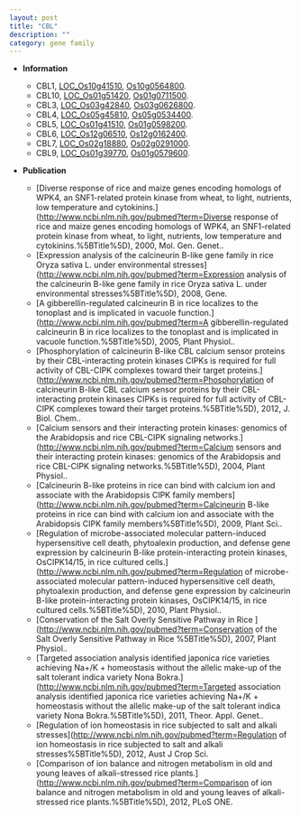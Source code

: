 ```yaml
---
layout: post
title: "CBL"
description: ""
category: gene family
---
```


* **Information**  
    + CBL1, [LOC_Os10g41510](http://rice.uga.edu/cgi-bin/ORF_infopage.cgi?orf=LOC_Os10g41510), [Os10g0564800](http://rapdb.dna.affrc.go.jp/viewer/gbrowse_details/irgsp1?name=Os10g0564800).
    + CBL10, [LOC_Os01g51420](http://rice.uga.edu/cgi-bin/ORF_infopage.cgi?orf=LOC_Os01g51420), [Os01g0711500](http://rapdb.dna.affrc.go.jp/viewer/gbrowse_details/irgsp1?name=Os01g0711500).
    + CBL3, [LOC_Os03g42840](http://rice.uga.edu/cgi-bin/ORF_infopage.cgi?orf=LOC_Os03g42840), [Os03g0626800](http://rapdb.dna.affrc.go.jp/viewer/gbrowse_details/irgsp1?name=Os03g0626800).
    + CBL4, [LOC_Os05g45810](http://rice.uga.edu/cgi-bin/ORF_infopage.cgi?orf=LOC_Os05g45810), [Os05g0534400](http://rapdb.dna.affrc.go.jp/viewer/gbrowse_details/irgsp1?name=Os05g0534400).
    + CBL5, [LOC_Os01g41510](http://rice.uga.edu/cgi-bin/ORF_infopage.cgi?orf=LOC_Os01g41510), [Os01g0598200](http://rapdb.dna.affrc.go.jp/viewer/gbrowse_details/irgsp1?name=Os01g0598200).
    + CBL6, [LOC_Os12g06510](http://rice.uga.edu/cgi-bin/ORF_infopage.cgi?orf=LOC_Os12g06510), [Os12g0162400](http://rapdb.dna.affrc.go.jp/viewer/gbrowse_details/irgsp1?name=Os12g0162400).
    + CBL7, [LOC_Os02g18880](http://rice.uga.edu/cgi-bin/ORF_infopage.cgi?orf=LOC_Os02g18880), [Os02g0291000](http://rapdb.dna.affrc.go.jp/viewer/gbrowse_details/irgsp1?name=Os02g0291000).
    + CBL9, [LOC_Os01g39770](http://rice.uga.edu/cgi-bin/ORF_infopage.cgi?orf=LOC_Os01g39770), [Os01g0579600](http://rapdb.dna.affrc.go.jp/viewer/gbrowse_details/irgsp1?name=Os01g0579600).

* **Publication**  
    + [Diverse response of rice and maize genes encoding homologs of WPK4, an SNF1-related protein kinase from wheat, to light, nutrients, low temperature and cytokinins.](http://www.ncbi.nlm.nih.gov/pubmed?term=Diverse response of rice and maize genes encoding homologs of WPK4, an SNF1-related protein kinase from wheat, to light, nutrients, low temperature and cytokinins.%5BTitle%5D), 2000, Mol. Gen. Genet..
    + [Expression analysis of the calcineurin B-like gene family in rice Oryza sativa L. under environmental stresses](http://www.ncbi.nlm.nih.gov/pubmed?term=Expression analysis of the calcineurin B-like gene family in rice Oryza sativa L. under environmental stresses%5BTitle%5D), 2008, Gene.
    + [A gibberellin-regulated calcineurin B in rice localizes to the tonoplast and is implicated in vacuole function.](http://www.ncbi.nlm.nih.gov/pubmed?term=A gibberellin-regulated calcineurin B in rice localizes to the tonoplast and is implicated in vacuole function.%5BTitle%5D), 2005, Plant Physiol..
    + [Phosphorylation of calcineurin B-like CBL calcium sensor proteins by their CBL-interacting protein kinases CIPKs is required for full activity of CBL-CIPK complexes toward their target proteins.](http://www.ncbi.nlm.nih.gov/pubmed?term=Phosphorylation of calcineurin B-like CBL calcium sensor proteins by their CBL-interacting protein kinases CIPKs is required for full activity of CBL-CIPK complexes toward their target proteins.%5BTitle%5D), 2012, J. Biol. Chem..
    + [Calcium sensors and their interacting protein kinases: genomics of the Arabidopsis and rice CBL-CIPK signaling networks.](http://www.ncbi.nlm.nih.gov/pubmed?term=Calcium sensors and their interacting protein kinases: genomics of the Arabidopsis and rice CBL-CIPK signaling networks.%5BTitle%5D), 2004, Plant Physiol..
    + [Calcineurin B-like proteins in rice can bind with calcium ion and associate with the Arabidopsis CIPK family members](http://www.ncbi.nlm.nih.gov/pubmed?term=Calcineurin B-like proteins in rice can bind with calcium ion and associate with the Arabidopsis CIPK family members%5BTitle%5D), 2009, Plant Sci..
    + [Regulation of microbe-associated molecular pattern-induced hypersensitive cell death, phytoalexin production, and defense gene expression by calcineurin B-like protein-interacting protein kinases, OsCIPK14/15, in rice cultured cells.](http://www.ncbi.nlm.nih.gov/pubmed?term=Regulation of microbe-associated molecular pattern-induced hypersensitive cell death, phytoalexin production, and defense gene expression by calcineurin B-like protein-interacting protein kinases, OsCIPK14/15, in rice cultured cells.%5BTitle%5D), 2010, Plant Physiol..
    + [Conservation of the Salt Overly Sensitive Pathway in Rice ](http://www.ncbi.nlm.nih.gov/pubmed?term=Conservation of the Salt Overly Sensitive Pathway in Rice %5BTitle%5D), 2007, Plant Physiol..
    + [Targeted association analysis identified japonica rice varieties achieving Na+/K + homeostasis without the allelic make-up of the salt tolerant indica variety Nona Bokra.](http://www.ncbi.nlm.nih.gov/pubmed?term=Targeted association analysis identified japonica rice varieties achieving Na+/K + homeostasis without the allelic make-up of the salt tolerant indica variety Nona Bokra.%5BTitle%5D), 2011, Theor. Appl. Genet..
    + [Regulation of ion homeostasis in rice subjected to salt and alkali stresses](http://www.ncbi.nlm.nih.gov/pubmed?term=Regulation of ion homeostasis in rice subjected to salt and alkali stresses%5BTitle%5D), 2012, Aust J Crop Sci.
    + [Comparison of ion balance and nitrogen metabolism in old and young leaves of alkali-stressed rice plants.](http://www.ncbi.nlm.nih.gov/pubmed?term=Comparison of ion balance and nitrogen metabolism in old and young leaves of alkali-stressed rice plants.%5BTitle%5D), 2012, PLoS ONE.


